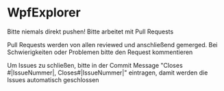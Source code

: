 # WpfExplorer

Bitte niemals direkt pushen!
Bitte arbeitet mit Pull Requests

Pull Requests werden von allen reviewed und anschließend gemerged. 
Bei Schwierigkeiten oder Problemen bitte den Request kommentieren


Um Issues zu schließen, bitte in der Commit Message "Closes #|IssueNummer|, Closes#|IssueNummer|" eintragen, damit werden die Issues automatisch geschlossen 
